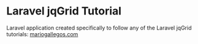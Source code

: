 Laravel jqGrid Tutorial
=======================

Laravel application created specifically to follow any of the Laravel jqGrid tutorials: [mariogallegos.com](http://goo.gl/4Zlynt)
